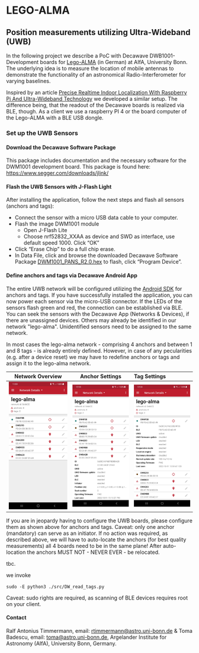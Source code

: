 # LEGO-ALMA

## Position measurements utilizing Ultra-Wideband (UWB)

In the following project we describe a PoC with Decawave DWB1001-Development boards for 
[Lego-ALMA](
https://astro.uni-bonn.de/en/research/mm-submm-astronomy/projects-1/alma/lego-alma) (in German) 
at AIfA, University Bonn. The underlying idea is to measure the location of mobile antennas
to demonstrate the functionality of an astronomical Radio-Interferometer for varying baselines.

Inspired by an article [Precise Realtime Indoor Localization With Raspberry Pi And Ultra-Wideband Technology](
https://medium.com/@newforestberlin/precise-realtime-indoor-localization-with-raspberry-pi-and-ultra-wideband-technology-decawave-191e4e2daa8c)
we developed a similar setup. The difference being, that the readout of the Decawave boards 
is realized via BLE, though. As a client we use a raspberry PI 4 or the board computer of the Lego-ALMA with 
a BLE USB dongle.

### Set up the UWB Sensors

#### Download the Decawave Software Package

This package includes documentation and the necessary software for the DWM1001 development board.
This package is found here: https://www.segger.com/downloads/jlink/ 

#### Flash the UWB Sensors with J-Flash Light

After installing the application, follow the next steps and flash all sensors (anchors and tags):

* Connect the sensor with a micro USB data cable to your computer.
* Flash the image DWM1001 module
  * Open J-Flash Lite
  * Choose nrf52832_XXAA as device and SWD as interface, use default speed 1000. Click “OK”
* Click “Erase Chip” to do a full chip erase.
* In Data File, click and browse the downloaded Decawave Software Package [DWM1001_PANS_R2.0.hex](
https://github.com/AIfA-Radio/lego-alma/blob/main/Factory_Firmware_Image/DWM1001_PANS_R2.0.hex) to flash, 
click “Program Device”.

#### Define anchors and tags via Decawave Android App

The entire UWB network will be configured utilizing the [Android SDK](
https://github.com/AIfA-Radio/lego-alma/blob/main/app/DRTLS_Manager_R2.apk) for anchors and tags. 
If you have successfully installed the application, you can now power each sensor via the micro-USB connector. 
If the LEDs of the sensors flash green and red, the connection can be established via BLE. 
You can seek the sensors with the Decawave App (Networks & Devices), if there are unassigned devices. Others may
already be identified in our network "lego-alma". Unidentified sensors need to be assigned to the same network.

In most cases the lego-alma network - comprising 4 anchors and between 1 and 8 tags - is already entirely defined. 
However, in case of any pecularities (e.g. after a device reset) we may have to redefine anchors or tags and 
assign it to the lego-alma network. 

Network Overview             |  Anchor Settings | Tag Settings  
:-------------------------:|:-------------------------:|:------------------
![](./images/Screenshot_network.jpg) | ![](./images/Screenshot_anchor.jpg) | ![](./images/Screenshot_tag.jpg)

If you are in jeopardy having to configure the UWB boards, please configure them as shown above for anchors and tags. 
Caveat: only one anchor (mandatory) can serve as an initiator. If no action was required, as described above, 
we will have to auto-locate 
the anchors (for best quality measurements) all 4 boards need to be in the same plane! After auto-location 
the anchors MUST NOT - NEVER EVER - be relocated. 

tbc.

we invoke

    sudo -E python3 ./src/DW_read_tags.py

Caveat: sudo rights are required, as scanning of BLE devices requires root on your client.

#### Contact

Ralf Antonius Timmermann, email: rtimmermann@astro.uni-bonn.de &
Toma Badescu, email: toma@astro.uni-bonn.de,
Argelander Institute for Astronomy (AIfA), University Bonn, Germany.